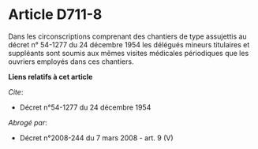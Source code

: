 # Article D711-8

Dans les circonscriptions comprenant des chantiers de type assujettis au décret n° 54-1277 du 24 décembre 1954 les délégués
mineurs titulaires et suppléants sont soumis aux mêmes visites médicales périodiques que les ouvriers employés dans ces
chantiers.

**Liens relatifs à cet article**

_Cite_:

  - Décret n°54-1277 du 24 décembre 1954

_Abrogé par_:

  - Décret n°2008-244 du 7 mars 2008 - art. 9 (V)
